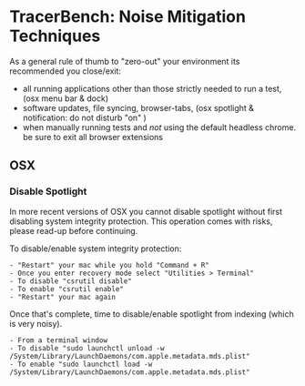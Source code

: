 # TracerBench: Noise Mitigation Techniques

As a general rule of thumb to "zero-out" your environment its recommended you close/exit:

- all running applications other than those strictly needed to run a test, (osx menu bar & dock)
- software updates, file syncing, browser-tabs, (osx spotlight & notification: do not disturb "on" )
- when manually running tests and _not_ using the default headless chrome. be sure to exit all browser extensions

## OSX
### Disable Spotlight
In more recent versions of OSX you cannot disable spotlight without first disabling system integrity protection. This operation comes with risks, please read-up before continuing.

To disable/enable system integrity protection:
```
- "Restart" your mac while you hold "Command + R"
- Once you enter recovery mode select "Utilities > Terminal"
- To disable "csrutil disable"
- To enable "csrutil enable"
- "Restart" your mac again
```

Once that's complete, time to disable/enable spotlight from indexing (which is very noisy).
```
- From a terminal window
- To disable "sudo launchctl unload -w /System/Library/LaunchDaemons/com.apple.metadata.mds.plist"
- To enable "sudo launchctl load -w /System/Library/LaunchDaemons/com.apple.metadata.mds.plist"
```
